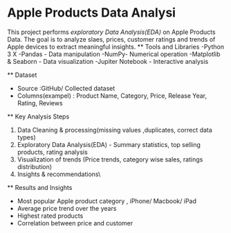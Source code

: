 # Apple Products Data Analysi
This project performs *exploratory Data Analysis(EDA)* on Apple Products Data. The goal is to analyze slaes, prices, customer ratings and trends of Apple devices to extract meaningful insights.
** Tools and Libraries
-Python 3 X
-Pandas - Data manipulation
-NumPy- Numerical operation
-Matplotlib & Seaborn - Data visualization
-Jupiter Notebook - Interactive analysis

** Dataset 
- Source :GitHub/ Collected dataset
- Columns(exampel) : Product Name, Category, Price, Release Year, Rating, Reviews

** Key Analysis Steps
1. Data Cleaning & processing(missing values ,duplicates, correct data types)
2. Exploratory Data Analysis(EDA) - Summary statistics, top selling products, rating analysis
3. Visualization of trends (Price trends, category wise sales, ratings distribution)
4. Insights & recommendations\

** Results and Insights
- Most popular Apple product category , iPhone/ Macbook/ iPad
- Average price trend over the years
- Highest rated products
- Correlation between price and customer



